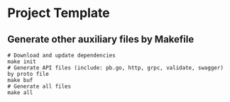 # Project Template

## Generate other auxiliary files by Makefile
```
# Download and update dependencies
make init
# Generate API files (include: pb.go, http, grpc, validate, swagger) by proto file
make buf
# Generate all files
make all
```

